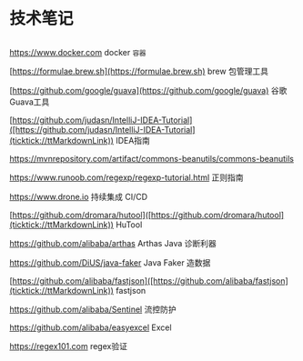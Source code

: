 

# 技术笔记

```

```




https://www.docker.com  docker `容器`

[https://formulae.brew.sh](https://formulae.brew.sh)  brew 包管理工具


[https://github.com/google/guava](https://github.com/google/guava)  谷歌Guava工具


[https://github.com/judasn/IntelliJ-IDEA-Tutorial]([https://github.com/judasn/IntelliJ-IDEA-Tutorial](ticktick://ttMarkdownLink)) IDEA指南


[https://mvnrepository.com/artifact/commons-beanutils/commons-beanutils ](https://mvnrepository.com/artifact/commons-beanutils/commons-beanutils)

https://www.runoob.com/regexp/regexp-tutorial.html  正则指南


https://www.drone.io  持续集成 CI/CD

[https://github.com/dromara/hutool]([https://github.com/dromara/hutool](ticktick://ttMarkdownLink))  HuTool

https://github.com/alibaba/arthas  Arthas Java 诊断利器

https://github.com/DiUS/java-faker  Java Faker 造数据

[https://github.com/alibaba/fastjson]([https://github.com/alibaba/fastjson](ticktick://ttMarkdownLink))  fastjson

https://github.com/alibaba/Sentinel  流控防护

https://github.com/alibaba/easyexcel  Excel

https://regex101.com  regex验证













